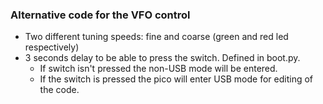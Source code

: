 ### Alternative code for the VFO control  

- Two different tuning speeds: fine and coarse (green and red led respectively)  
- 3 seconds delay to be able to press the switch. Defined in boot.py.
  - If switch isn't pressed the non-USB mode will be entered.  
  - If the switch is pressed the pico will enter USB mode for editing of the code.
